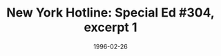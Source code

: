 --- 
draft: true
docset: how-did-nyc-segregate
bundle: tests-labels-discipline
title: "New York Hotline: Special Ed #304, excerpt 1"
featured: ny-hotline-special-ed-1.jpg
featuredAlt: Still image from a tv talk show
layout: "tc-single"
hasContentInGallery: true
date: 1996-02-26
--- 